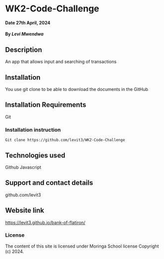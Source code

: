 # WK2-Code-Challenge

#### Date 27th April, 2024

#### By _Levi Mwendwa_

## Description

An app that allows input and searching of transactions

## Installation

You use git clone to be able to download the documents in the GitHub

## Installation Requirements

Git

### Installation instruction

```
Git clone https://github.com/levit3/WK2-Code-Challenge

```

## Technologies used

Github
Javascript

## Support and contact details

github.com/levit3

## Website link

https://levit3.github.io/bank-of-flatiron/

### License

The content of this site is licensed under Moringa School license
Copyright (c) 2024.
